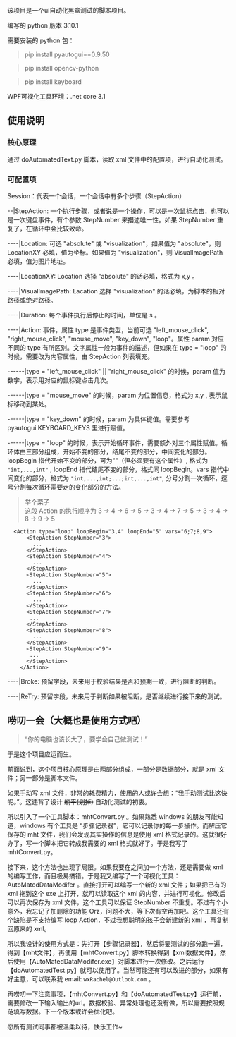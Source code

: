 
该项目是一个ui自动化黑盒测试的脚本项目。

编写的 python 版本 3.10.1

需要安装的 python 包：

>pip install pyautogui==0.9.50

>pip install opencv-python

>pip install keyboard

WPF可视化工具环境：.net core 3.1

## 使用说明
### 核心原理
通过 doAutomatedText.py 脚本，读取 xml 文件中的配置项，进行自动化测试。

### 可配置项
Session：代表一个会话，一个会话中有多个步骤（StepAction）

--|StepAction: 一个执行步骤，或者说是一个操作，可以是一次鼠标点击，也可以是一次键盘事件，有个参数 StepNumber 来描述唯一性。如果 StepNumber 重复了，在循环中会比较致命。

----|Location: 可选 "absolute" 或 "visualization"，如果值为 "absolute"，则 LocationXY 必填，值为坐标。如果值为 "visualization"，则 VisualImagePath 必填，值为图片地址。

----|LocationXY: Location 选择 "absolute" 的话必填，格式为 x,y 。

----|VisualImagePath: Lacation 选择 "visualization" 的话必填，为脚本的相对路径或绝对路径。

----|Duration: 每个事件执行后停止的时间，单位是 s 。

----|Action: 事件，属性 type 是事件类型，当前可选 "left_mouse_click", "right_mouse_click", "mouse_move", "key_down", "loop"。属性 param 对应不同的 type 有所区别。文字属性一般为事件的描述，但如果在 type = "loop" 的时候，需要改为内容属性，由 StepAction 列表填充。

------|type = "left_mouse_click" || "right_mouse_click" 的时候，param 值为数字，表示用对应的鼠标键点击几次。

------|type = "mouse_move" 的时候，param 为位置信息，格式为 x,y , 表示鼠标移动到某处。

------|type = "key_down" 的时候，param 为具体键值。需要参考 pyautogui.KEYBOARD_KEYS 里进行赋值。

------|type = "loop" 的时候，表示开始循环事件，需要额外对三个属性赋值。循环体由三部分组成，开始不变的部分，结尾不变的部分，中间变化的部分。loopBegin 指代开始不变的部分，可为""（但必须要有这个属性）, 格式为 `"int,...,int"` , loopEnd 指代结尾不变的部分，格式同 loopBegin。vars 指代中间变化的部分，格式为 `"int,...,int;...;int,...,int"`, 分号分割一次循环，逗号分割每次循环需要走的变化部分的方法。

> 举个栗子 <br>
这段 Action 的执行顺序为 3 -> 4 -> 6 -> 5 -> 3 -> 4 -> 7 -> 5 -> 3 -> 4 -> 8 -> 9 -> 5
```
  <Action type="loop" loopBegin="3,4" loopEnd="5" vars="6;7;8,9">
      <StepAction StepNumber="3">
        ...
      </StepAction>
      <StepAction StepNumber="4">
        ...
      </StepAction>
      <StepAction StepNumber="5">
        ...
      </StepAction>
      <StepAction StepNumber="6">
        ...
      </StepAction>
      <StepAction StepNumber="7">
       ...
      </StepAction>
      <StepAction StepNumber="8">
        ...
      </StepAction>
      <StepAction StepNumber="9">
       ...
      </StepAction>
    </Action>
```
----|Broke: 预留字段，未来用于校验结果是否和预期一致，进行阻断的判断。

----|ReTry: 预留字段，未来用于判断如果被阻断，是否继续进行接下来的测试。


## 唠叨一会（大概也是使用方式吧）

> “你的电脑也该长大了，要学会自己做测试！”

于是这个项目应运而生。

前面说到，这个项目核心原理是由两部分组成，一部分是数据部分，就是 xml 文件；另一部分是脚本文件。

如果手动写 xml 文件，非常的耗费精力，使用的人或许会想：“我手动测试比这快呢。”。这违背了设计 ~~躺平(划掉)~~ 自动化测试的初衷。

所以引入了一个工具脚本：mhtConvert.py 。如果熟悉 windows 的朋友可能知道，windows 有个工具是 “步骤记录器”，它可以记录你的每一步操作。而解压它保存的 mht 文件，我们会发现其实操作的信息是使用 xml 格式记录的。这就很好办了，写一个脚本把它转成我需要的 xml 格式就好了。于是我写了 mhtConvert.py。

接下来，这个方法也出现了局限。如果我要在之间加一个方法，还是需要做 xml 的编写工作，而且极易搞错。于是我又编写了一个可视化工具：AutoMatedDataModifer 。直接打开可以编写一个新的 xml 文件；如果把已有的 xml 拖到这个 exe 上打开，就可以读取这个 xml 的内容，并进行可视化。修改后可以再次保存为 xml 文件，这个工具可以保证 StepNumber 不重复。不过有个小意外，我忘记了加删除的功能 Orz，问题不大，等下次有空再加吧。这个工具还有个缺陷是不支持编写 loop Action，不过我想聪明的孩子会新建新的 xml ，再复制回原来的 xml。

所以我设计的使用方式是：先打开【步骤记录器】，然后将要测试的部分跑一遍，得到【mht文件】，再使用【mhtConvert.py】脚本转换得到【xml数据文件】，然后使用【AutoMatedDataModifer.exe】对脚本进行一次修改。之后运行【doAutomatedTest.py】就可以使用了。当然可能还有可以改进的部分，如果有好主意，可以联系我 email: `wxRachel@Outlook.com` 。

再唠叨一下注意事项，【mhtConvert.py】和【doAutomatedTest.py】运行前，需要修改一下输入输出的url。数据校验、异常处理也还没有做，所以需要按照规范填写数据。下一个版本或许会优化吧。

愿所有测试同事都被温柔以待，快乐工作~
